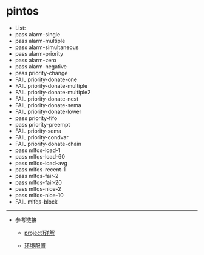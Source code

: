 # pintos
 
- List:
 - pass alarm-single
 - pass alarm-multiple
 - pass alarm-simultaneous
 - pass alarm-priority
 - pass alarm-zero
 - pass alarm-negative
 - pass priority-change
 - FAIL priority-donate-one
 - FAIL priority-donate-multiple
 - FAIL priority-donate-multiple2
 - FAIL priority-donate-nest
 - FAIL priority-donate-sema
 - FAIL priority-donate-lower
 - pass priority-fifo
 - pass priority-preempt
 - FAIL priority-sema
 - FAIL priority-condvar
 - FAIL priority-donate-chain
 - pass mlfqs-load-1
 - pass mlfqs-load-60
 - pass mlfqs-load-avg
 - pass mlfqs-recent-1
 - pass mlfqs-fair-2
 - pass mlfqs-fair-20
 - pass mlfqs-nice-2
 - pass mlfqs-nice-10
 - FAIL mlfqs-block


----------


- 参考链接

    - [project1详解][1]

    - [环境配置][2]


  [1]: https://www.cnblogs.com/laiy/p/pintos_project1_thread.html
  [2]: https://arpith.xyz/2016/01/getting-started-with-pintos/
